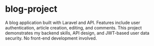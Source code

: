 # blog-project
A blog application built with Laravel and API. Features include user authentication, article creation, editing, and comments. This project demonstrates my backend skills, API design, and JWT-based user data security. No front-end development involved.
